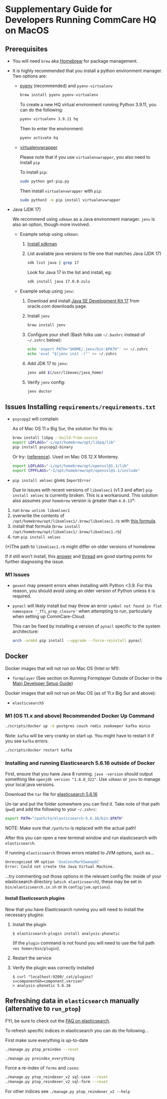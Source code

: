 # Supplementary Guide for Developers Running CommCare HQ on MacOS


## Prerequisites

- You will need `brew` aka [Homebrew](https://brew.sh) for package management.


- It is highly recommended that you install a python environment manager. Two options are:

  - [pyenv](https://github.com/pyenv/pyenv#installation) (recommended) and `pyenv-virtualenv`

    ```sh
    brew install pyenv pyenv-virtualenv
    ```

    To create a new HQ virtual environment running Python 3.9.11, you can do the following:

    ```sh
    pyenv virtualenv 3.9.11 hq
    ```

    Then to enter the environment:

    ```sh
    pyenv activate hq
    ```

  - [virtualenvwrapper](https://virtualenvwrapper.readthedocs.io/en/latest/#introduction)

    Please note that if you use `virtualenvwrapper`, you also need to install `pip`

    To install `pip`:

    ```sh
    sudo python get-pip.py
    ```
    Then install `virtualenvwrapper` with `pip`:
    ```sh
    sudo python3 -m pip install virtualenvwrapper
    ```

- Java (JDK 17)

  We recommend using `sdkman` as a Java environment manager. `jenv` is also an option, though more involved.

    - Example setup using `sdkman`:

        1. [Install sdkman](https://sdkman.io/install)

        2. List available java versions to file one that matches Java (JDK 17)
           ```sh
           sdk list java | grep 17
           ```
           Look for Java 17 in the list and install, eg:
           ```sh
           sdk install java 17.0.8-zulu
           ```

    - Example setup using `jenv`:

        1. Download and install [Java SE Development Kit 17][oracle_jdk17] from oracle.com downloads page.

        2. Install `jenv`

            ```sh
            brew install jenv
            ```

        3. Configure your shell (Bash folks use `~/.bashrc` instead of `~/.zshrc` below):

            ```sh
            echo 'export PATH="$HOME/.jenv/bin:$PATH"' >> ~/.zshrc
            echo 'eval "$(jenv init -)"' >> ~/.zshrc
            ```

        4. Add JDK 17 to `jenv`:

            ```sh
            jenv add $(/usr/libexec/java_home)
            ```

        5. Verify `jenv` config:

            ```sh
            jenv doctor
            ```

  [oracle_jdk17]: https://www.oracle.com/java/technologies/javase/jdk17-archive-downloads.html

## Issues Installing `requirements/requirements.txt`

- `psycopg2` will complain

  As of Mac OS 11.x Big Sur, the solution for this is:
  ```sh
  brew install libpq --build-from-source
  export LDFLAGS="-L/opt/homebrew/opt/libpq/lib"
  pip install psycopg2-binary
  ```
  
  Or try: ([reference](https://rogulski.it/blog/install-psycopg2-on-apple-m1/)). Used on Mac OS 12.X Monterey.
    ```sh
    export LDFLAGS="-L/opt/homebrew/opt/openssl@1.1/lib"
    export CPPFLAGS="-I/opt/homebrew/opt/openssl@1.1/include"
  ```

- `pip install xmlsec` gives `ImportError`

  Due to issues with recent versions of `libxmlsec1` (v1.3 and after) `pip install xmlsec` is currently broken.
  This is a workaround. This solution also assumes your `homebrew` version is greater than `4.0.13`*:

1. run `brew unlink libxmlsec1`
2. overwrite the contents of `/opt/homebrew/opt/libxmlsec1/.brew/libxmlsec1.rb` with
    [this formula](https://raw.githubusercontent.com/Homebrew/homebrew-core/7f35e6ede954326a10949891af2dba47bbe1fc17/Formula/libxmlsec1.rb).
3. install that formula (`brew install /opt/homebrew/opt/libxmlsec1/.brew/libxmlsec1.rb`)
4. run `pip install xmlsec`

(*)The path to `libxmlsec1.rb` might differ on older versions of homebrew

If it still won't install, this [answer](https://stackoverflow.com/questions/76005401/cant-install-xmlsec-via-pip)
and [thread](https://github.com/xmlsec/python-xmlsec/issues/254) are good starting points for further diagnosing the issue.


### M1 Issues

- `gevent` may present errors when installing with Python <3.9. For this reason, you should avoid using an older version of Python unless it is required.

- `pynacl` will likely install but may throw an error `symbol not found in flat namespace '_ffi_prep_closure'` when attempting to run, particularly when setting up CommCare-Cloud.

  This can be fixed by installing a version of `pynacl` specific to the system architecture:
  ```sh
  arch -arm64 pip install --upgrade --force-reinstall pynacl
  ```


## Docker

Docker images that will not run on Mac OS (Intel or M1):

- `formplayer` (See section on Running Formplayer Outside of Docker in the [Main Developer Setup Guide](https://github.com/dimagi/commcare-hq/blob/master/DEV_SETUP.md))

Docker images that will not run on Mac OS (as of 11.x Big Sur and above):

- `elasticsearch5`

### M1 (OS 11.x and above) Recommended Docker Up Command

```sh
./scripts/docker up -d postgres couch redis zookeeper kafka minio
```

Note: `kafka` will be very cranky on start up. You might have to restart it if you see `kafka` errors.
```sh
./scripts/docker restart kafka
```

### Installing and running Elasticsearch 5.6.16 outside of Docker

First, ensure that you have Java 8 running. `java -version` should output something like `openjdk version "1.8.0_322"`.
Use `sdkman` or `jenv` to manage your local java versions.

Download the `tar` file for [elasticsearch 5.6.16](https://artifacts.elastic.co/downloads/elasticsearch/elasticsearch-5.6.16.tar.gz)

Un-tar and put the folder somewhere you can find it. Take note of that path (`pwd`) and add the following to your `~/.zshrc`:

```sh
export PATH="/path/to/elasticsearch-5.6.16/bin:$PATH"
```
NOTE: Make sure that `/path/to` is replaced with the actual path!

After this you can open a new terminal window and run elasticsearch with `elasticsearch`.

If running `elasticsearch` throws errors related to JVM options, such as...

```sh
Unrecognized VM option 'UseConcMarkSweepGC'
Error: Could not create the Java Virtual Machine.
```

...try commenting out those options in the relevant config file: inside of your elasticsearch directory
(`which elasticsearch`), these may be set in `bin/elasticsearch.in.sh` or in `config/jvm.options`).

#### Install Elasticsearch plugins

Now that you have Elasticsearch running you will need to install the necessary plugins:

1. Install the plugin

    ```shell
    $ elasticsearch-plugin install analysis-phonetic
    ```

    (If the `plugin` command is not found you will need to use the full path `<es home>/bin/plugin`).

2. Restart the service

3. Verify the plugin was correctly installed

    ```shell
    $ curl "localhost:9200/_cat/plugins?s=component&h=component,version"
    > analysis-phonetic 5.6.16
    ```


## Refreshing data in `elasticsearch` manually (alternative to `run_ptop`)

FYI, be sure to check out the [FAQ on elasticsearch](https://github.com/dimagi/commcare-hq/blob/master/DEV_FAQ.md#elasticsearch).

To refresh specific indices in elasticsearch you can do the following...

First make sure everything is up-to-date
```sh
./manage.py ptop_preindex --reset

./manage.py preindex_everything
```

Force a re-index of `forms` and `cases`:
```sh
./manage.py ptop_reindexer_v2 sql-case --reset
./manage.py ptop_reindexer_v2 sql-form --reset
```

For other indices see `./manage.py ptop_reindexer_v2 --help`
